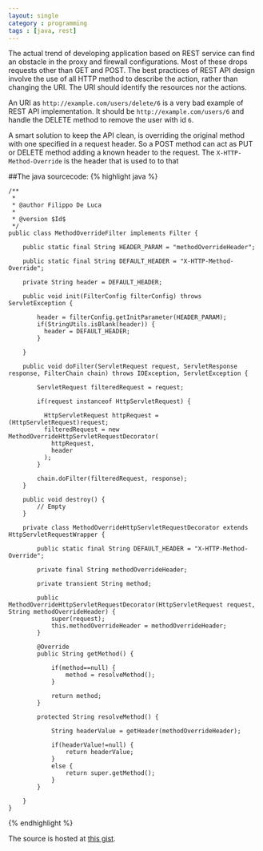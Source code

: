 ```yaml
---
layout: single
category : programming
tags : [java, rest]
---
```

The actual trend of developing application based on REST service can find an obstacle in the proxy and firewall 
configurations. Most of these drops requests other than GET and POST. The best practices of REST API design involve 
the use of all HTTP method to describe the action, rather than changing the URI. The URI should identify the 
resources nor the actions.

An URI as `http://example.com/users/delete/6` is a very bad example of REST API implementation. It should be
`http://example.com/users/6` and handle the DELETE method to remove the user with id `6`.

A smart solution to keep the API clean, is overriding the original method with one specified in a request header. So a 
POST method can act as PUT or DELETE method adding a known header to the request. The `X-HTTP-Method-Override` is the 
header that is used to to that

##The java sourcecode:
{% highlight java %}

	/**
	 *
	 * @author Filippo De Luca
	 *
	 * @version $Id$
	 */
	public class MethodOverrideFilter implements Filter {
	
		public static final String HEADER_PARAM = "methodOverrideHeader";
		
		public static final String DEFAULT_HEADER = "X-HTTP-Method-Override";
		
		private String header = DEFAULT_HEADER;
		
		public void init(FilterConfig filterConfig) throws ServletException {
		
		    header = filterConfig.getInitParameter(HEADER_PARAM);
		    if(StringUtils.isBlank(header)) {
		      header = DEFAULT_HEADER;
		    }
		
		}
		
		public void doFilter(ServletRequest request, ServletResponse response, FilterChain chain) throws IOException, ServletException {
		
			ServletRequest filteredRequest = request;
			
			if(request instanceof HttpServletRequest) {
			
			  HttpServletRequest httpRequest = (HttpServletRequest)request;
			  filteredRequest = new MethodOverrideHttpServletRequestDecorator(
				httpRequest, 
				header
			  );
			}
			
			chain.doFilter(filteredRequest, response);
		}
	
		public void destroy() {
			// Empty
		}
	
		private class MethodOverrideHttpServletRequestDecorator extends HttpServletRequestWrapper {
		
			public static final String DEFAULT_HEADER = "X-HTTP-Method-Override";
			
			private final String methodOverrideHeader;
			
			private transient String method;
			
			public MethodOverrideHttpServletRequestDecorator(HttpServletRequest request, String methodOverrideHeader) {
				super(request);
				this.methodOverrideHeader = methodOverrideHeader;
			}
			
			@Override
			public String getMethod() {
			
				if(method==null) {
					method = resolveMethod();
				}
				
				return method;
			}
			
			protected String resolveMethod() {
			
				String headerValue = getHeader(methodOverrideHeader);
				
				if(headerValue!=null) {
					return headerValue;
				}
				else {
					return super.getMethod();
				}
			}
		
		}
	}

{% endhighlight %}

The source is hosted at [this gist](https://gist.github.com/923414).

